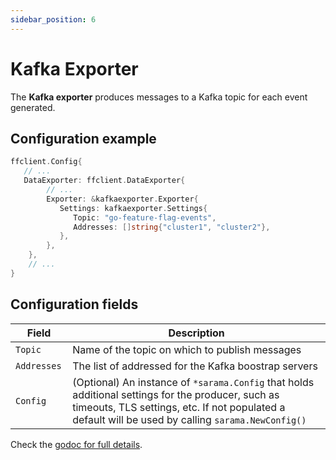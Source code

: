 ```yaml
---
sidebar_position: 6
---
```


# Kafka Exporter
The **Kafka exporter** produces messages to a Kafka topic for each event generated.

## Configuration example
```go
ffclient.Config{ 
   // ...
   DataExporter: ffclient.DataExporter{
        // ...
        Exporter: &kafkaexporter.Exporter{
           Settings: kafkaexporter.Settings{
              Topic: "go-feature-flag-events",
              Addresses: []string{"cluster1", "cluster2"},
           },
        },
    },
    // ...
}
```

## Configuration fields
| Field        | Description                                                                                                                                                                                              |
|--------------|----------------------------------------------------------------------------------------------------------------------------------------------------------------------------------------------------------|
| `Topic `     | Name of the topic on which to publish messages                                                                                                                                                           |
| `Addresses ` | The list of addressed for the Kafka boostrap servers                                                                                                                                                     |
| `Config `    | (Optional) An instance of `*sarama.Config` that holds additional settings for the producer, such as timeouts, TLS settings, etc. If not populated a default will be used by calling `sarama.NewConfig()` |                                                                                                                                         |                                                                                                                                                     |

Check the [godoc for full details](https://pkg.go.dev/github.com/thomaspoignant/go-feature-flag/exporter/kafkaexporter).
